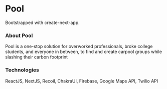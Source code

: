 # Pool
Bootstrapped with create-next-app. 

### About Pool
Pool is a one-stop solution for overworked professionals, broke college students, and everyone in between, to find and create carpool groups while slashing their carbon footprint

### Technologies
ReactJS, NextJS, Recoil, ChakraUI, Firebase, Google Maps API, Twilio API
